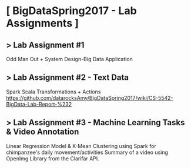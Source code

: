 # [ BigDataSpring2017 - Lab Assignments ]

## > Lab Assignment #1
Odd Man Out + System Design-Big Data Application

## > Lab Assignment #2 - Text Data 
Spark Scala Transformations + Actions  
https://github.com/datarocksAmy/BigDataSpring2017/wiki/CS-5542-BigData-Lab-Report-%232

## > Lab Assignment #3 - Machine Learning Tasks & Video Annotation 
Linear Regression Model & K-Mean Clustering using Spark for chimpanzee's daily movement/activities
Summary of a video using OpenImg Library from the Clarifar API.
